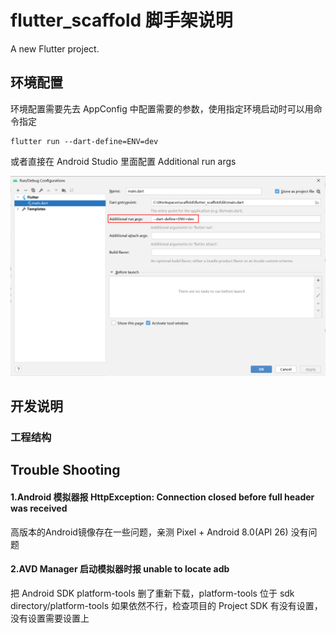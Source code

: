 # flutter_scaffold 脚手架说明

A new Flutter project.

## 环境配置
环境配置需要先去 AppConfig 中配置需要的参数，使用指定环境启动时可以用命令指定

    flutter run --dart-define=ENV=dev
或者直接在 Android Studio 里面配置 Additional run args

![](.README_images/run_config.png)

## 开发说明
### 工程结构

## Trouble Shooting

#### 1.Android 模拟器报 HttpException: Connection closed before full header was received
高版本的Android镜像存在一些问题，亲测 Pixel + Android 8.0(API 26) 没有问题

#### 2.AVD Manager 启动模拟器时报 unable to locate adb
把 Android SDK platform-tools 删了重新下载，platform-tools 位于 sdk directory/platform-tools
如果依然不行，检查项目的 Project SDK 有没有设置，没有设置需要设置上